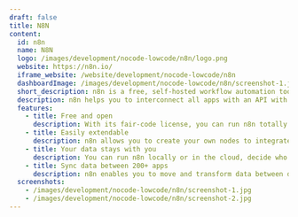 ```yaml
---
draft: false
title: N8N
content:
  id: n8n
  name: N8N
  logo: /images/development/nocode-lowcode/n8n/logo.png
  website: https://n8n.io/
  iframe_website: /website/development/nocode-lowcode/n8n
  dashboardImage: /images/development/nocode-lowcode/n8n/screenshot-1.jpg
  short_description: n8n is a free, self-hosted workflow automation tool that integrates with other apps to automate processes between them.
  description: n8n helps you to interconnect all apps with an API with each other to share and manipulate data without a single line of code. An easy-to-use and highly customizable service, it uses an intuitive user interface for rapidly designing unique workflows. Hosted on your server, it keeps your data secure in your own trusted database.
  features:
    - title: Free and open
      description: With its fair-code license, you can run n8n totally free. You can install it right from your computer’s terminal. It’s backed up to GitHub, so you can create your own fork and modify it to meet your needs.
    - title: Easily extendable
      description: n8n allows you to create your own nodes to integrate third-party services or in-house tools. You can learn from the community, plus docs and tutorials.
    - title: Your data stays with you
      description: You can run n8n locally or in the cloud, decide who gets access and maintain full control of your data.
    - title: Sync data between 200+ apps
      description: n8n enables you to move and transform data between different apps and databases without getting caught up in API docs and troubleshooting CORS errors.
  screenshots:
    - /images/development/nocode-lowcode/n8n/screenshot-1.jpg
    - /images/development/nocode-lowcode/n8n/screenshot-2.jpg
---
```


